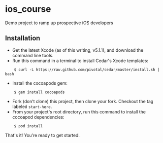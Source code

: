 ios_course
==========

Demo project to ramp up prospective iOS developers

Installation
------------

* Get the latest Xcode (as of this writing, v5.1.1), and download the command line tools.
* Run this command in a terminal to install Cedar's Xcode templates:
```
    $ curl -L https://raw.github.com/pivotal/cedar/master/install.sh | bash
```
* Install the cocoapods gem:
```
    $ gem install cocoapods
```
* Fork (don't clone) this project, then clone your fork. Checkout the tag labeled `start-here`.
* From your project's root directory, run this command to install the cocoapod dependencies:
```
    $ pod install
```

That's it! You're ready to get started.